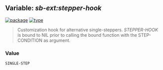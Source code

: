 ## Variable: ***sb-ext:*stepper-hook****
[![package](https://img.shields.io/badge/Package-SB--EXT-5f9ea0.svg?style=social&colorA=999999)](../) [![type](https://img.shields.io/badge/Type-Variable-5f9ea0.svg?style=social&colorA=999999)](../#variable) 

> Customization hook for alternative single-steppers.
> *STEPPER-HOOK* is bound to NIL prior to calling the bound function
> with the STEP-CONDITION as argument.

### Value
```
SINGLE-STEP
```
